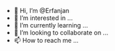 - 👋 Hi, I’m @Erfanjan
- 👀 I’m interested in ...
- 🌱 I’m currently learning ...
- 💞️ I’m looking to collaborate on ...
- 📫 How to reach me ...

<!---
Erfanjan/Erfanjan is a ✨ special ✨ repository because its `README.md` (this file) appears on your GitHub profile.
You can click the Preview link to take a look at your changes.
--->

